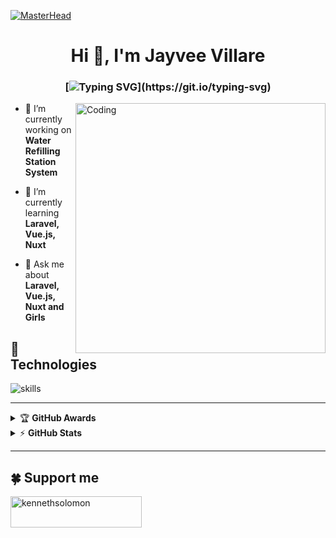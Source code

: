 
[![MasterHead](https://www.digitaladlectio.com/wp-content/uploads/2020/04/New-PNC-Animated-Banners.gif)](https://github.com/kennethsolomon)

<h1 align="center">
Hi 👋, I'm Jayvee Villare
</h1>

<h3 align="center">

[![Typing SVG](https://readme-typing-svg.herokuapp.com?font=Fira+Code&pause=1000&color=727E8A&width=790&lines=A+passionate+full+stack+developer+from+Sorsogon+City%2C+Philippines.;There+is+no+place+like+127.0.0.1;Real+Programmers+always+count+from+0.)](https://git.io/typing-svg)

</h3>

<img align="right" alt="Coding" width="400" src="https://cdn.dribbble.com/users/1162077/screenshots/3848914/programmer.gif">

- 🔭 I’m currently working on **Water Refilling Station System**

- 🌱 I’m currently learning **Laravel, Vue.js, Nuxt**

- 💬 Ask me about **Laravel, Vue.js, Nuxt and Girls**

<!-- - 📫 How to reach me **kennethsolomon@pm.me** -->

<!-- - ⚡ Fun fact **I love Hot Moms** -->

<!-- ## 🤝 Connect with me:
<p align="left">
<a href="https://fb.com/mr.kennethsolomon" target="blank"><img align="center" src="https://raw.githubusercontent.com/rahuldkjain/github-profile-readme-generator/master/src/images/icons/Social/facebook.svg" alt="mr.kennethsolomon" height="30" width="40" /></a>
<a href="https://instagram.com/mr.kennethsolomon" target="blank"><img align="center" src="https://raw.githubusercontent.com/rahuldkjain/github-profile-readme-generator/master/src/images/icons/Social/instagram.svg" alt="mr.kennethsolomon" height="30" width="40" /></a>
<a href="https://twitter.com/mr_kensolomon" target="blank"><img align="center" src="https://raw.githubusercontent.com/rahuldkjain/github-profile-readme-generator/master/src/images/icons/Social/twitter.svg" alt="mr_kensolomon" height="30" width="40" /></a>
</p> -->


## 🔧 Technologies

![skills](https://skillicons.dev/icons?i=html,css,js,php,laravel,wordpress,nodejs,vue,nuxtjs,bootstrap,mysql,postgres,redis,py,django,dotnet,vim,md,git,github,discord,heroku,linux,ps,pr,stackoverflow,vscode&theme=light)

---
<details>
    <summary>&#127942 <b>GitHub Awards</b></summary><br/>

![Github Trophy](https://github-profile-trophy.vercel.app/?username=kennethsolomon)

</details>

<details>
    <summary>&#9889 <b>GitHub Stats</b></summary><br/>

[![Top Language](https://github-readme-stats.vercel.app/api/top-langs?username=kennethsolomon&show_icons=true&locale=en&layout=compact)](https://github.com/kennethsolomon)
[![Kenneth Solomon Github Stats](https://github-readme-stats.vercel.app/api?username=kennethsolomon&show_icons=true&locale=en&count_private=true)](https://github.com/kennethsolomon) 
[![Contributions](https://github-readme-streak-stats.herokuapp.com/?user=kennethsolomon&)](https://github.com/kennethsolomon)

</details>

---

## 🍀 Support me
<p><a href="https://www.buymeacoffee.com/kennethsolomon"> <img align="left" src="https://cdn.buymeacoffee.com/buttons/v2/default-yellow.png" height="50" width="210" alt="kennethsolomon" /></a></p><br><br>
